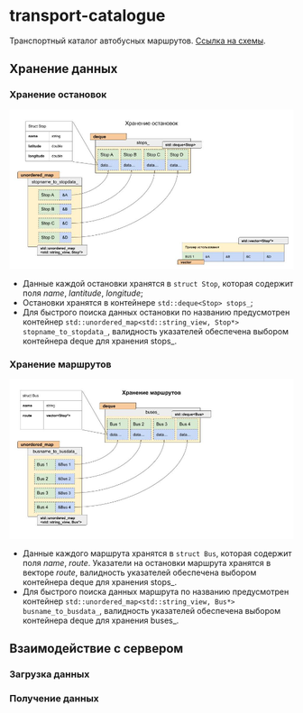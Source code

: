# transport-catalogue
Транспортный каталог автобусных маршрутов.
[Ссылка на схемы](https://docs.google.com/presentation/d/1be_NCfvZYFI-WV7DG5G0qvFMbXcnTXSk8U_aji_lDxU/edit?usp=sharing).

## Хранение данных
### Хранение остановок
![Схема хранения остановок](https://github.com/qvabrik/transport-catalogue/blob/main/readme_imgs/stops_.jpg)
- Данные каждой остановки хранятся в `struct Stop`, которая содержит поля *name*, *lantitude*, *longitude*;
- Остановки хранятся в контейнере `std::deque<Stop> stops_`;
- Для быстрого поиска данных остановки по названию предусмотрен контейнер `std::unordered_map<std::string_view, Stop*> stopname_to_stopdata_`, валидность указателей обеспечена выбором контейнера deque для хранения stops_.
  

### Хранение маршрутов
![Схема хранения маршрутов](https://github.com/qvabrik/transport-catalogue/blob/main/readme_imgs/buses_.jpg)
- Данные каждого маршрута хранятся в `struct Bus`, которая содержит поля *name*, *route*.  Указатели на остановки маршрута хранятся в векторе *route*, валидность указателей обеспечена выбором контейнера deque для хранения stops_.
- Для быстрого поиска данных маршрута по названию предусмотрен контейнер `std::unordered_map<std::string_view, Bus*> busname_to_busdata_`, валидность указателей обеспечена выбором контейнера deque для хранения buses_.

## Взаимодействие с сервером
### Загрузка данных
### Получение данных
